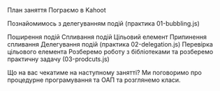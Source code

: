 План заняття Пограємо в Kahoot

Познайомимось з делегуванням подій (практика 01-bubbling.js)

Поширення подій Спливання подій Цільовий елемент Припинення спливання
Делегування подій (практика 02-delegation.js) Перевірка цільового елемента
Розберемо роботу з бібліотеками та розберемо практичну задачу (03-prodcuts.js)

Що на вас чекатиме на наступному занятті? Ми поговоримо про процедурне
програмування та ОАП та розглянемо класи.
